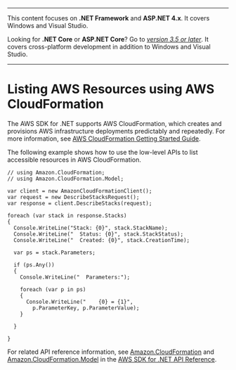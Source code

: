 --------

This content focuses on **\.NET Framework** and **ASP\.NET 4\.x**\. It covers Windows and Visual Studio\.

Looking for **\.NET Core** or **ASP\.NET Core**? Go to *[version 3\.5 or later](https://docs.aws.amazon.com/sdk-for-net/latest/developer-guide/welcome.html)*\. It covers cross\-platform development in addition to Windows and Visual Studio\.

--------

# Listing AWS Resources using AWS CloudFormation<a name="cloudformation-apis-intro"></a>

The AWS SDK for \.NET supports AWS CloudFormation, which creates and provisions AWS infrastructure deployments predictably and repeatedly\. For more information, see [AWS CloudFormation Getting Started Guide](https://docs.aws.amazon.com/AWSCloudFormation/latest/GettingStartedGuide/)\.

The following example shows how to use the low\-level APIs to list accessible resources in AWS CloudFormation\.

```
// using Amazon.CloudFormation;
// using Amazon.CloudFormation.Model;

var client = new AmazonCloudFormationClient();
var request = new DescribeStacksRequest();
var response = client.DescribeStacks(request);

foreach (var stack in response.Stacks)
{
  Console.WriteLine("Stack: {0}", stack.StackName);
  Console.WriteLine("  Status: {0}", stack.StackStatus);
  Console.WriteLine("  Created: {0}", stack.CreationTime);

  var ps = stack.Parameters;

  if (ps.Any())
  {
    Console.WriteLine("  Parameters:");

    foreach (var p in ps)
    {
      Console.WriteLine("    {0} = {1}", 
        p.ParameterKey, p.ParameterValue);
    }

  }
  
}
```

For related API reference information, see [Amazon\.CloudFormation](https://docs.aws.amazon.com/sdkfornet/v3/apidocs/items/CloudFormation/NCloudFormation.html) and [Amazon\.CloudFormation\.Model](https://docs.aws.amazon.com/sdkfornet/v3/apidocs/items/CloudFormation/NCloudFormation.html) in the [AWS SDK for \.NET API Reference](https://docs.aws.amazon.com/sdkfornet/v3/apidocs/)\.